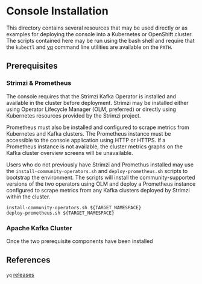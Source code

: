 # Console Installation

This directory contains several resources that may be used directly or as examples for deploying the
console into a Kubernetes or OpenShift cluster. The scripts contained here may be run using the bash
shell and require that the `kubectl` and [yq](#ref-1) command line utilities are available
on the `PATH`.

## Prerequisites

### Strimzi & Prometheus

The console requires that the Strimzi Kafka Operator is installed and available in the cluster before
deployment. Strimzi may be installed either using Operator Lifecycle Manager (OLM, preferred) or directly
using Kubernetes resources provided by the Strimzi project.

Prometheus must also be installed and configured to scrape metrics from Kubernetes and Kafka clusters. The
Prometheus instance must be accessible to the console application using HTTP or HTTPS. If a Prometheus instance
is not available, the cluster metrics graphs on the Kafka cluster overview screens will be unavailable.

Users who do not previously have Strimzi and Promethus installed may use the `install-community-operators.sh`
and `deploy-prometheus.sh` scripts to bootstrap the environment. The scripts will install the community-supported
versions of the two operators using OLM and deploy a Prometheus instance configured to scrape metrics from any
Kafka clusters deployed by Strimzi within the cluster.

```shell
install-community-operators.sh ${TARGET_NAMESPACE}
deploy-prometheus.sh ${TARGET_NAMESPACE}
```

### Apache Kafka Cluster

Once the two prerequisite components have been installed

## References

<a id="ref-1"></a>`yq` [releases](https://github.com/mikefarah/yq/releases)
